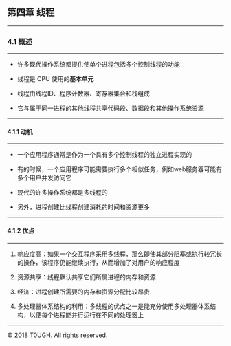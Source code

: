 ## 第四章 线程
---
### 4.1 概述
---

- 许多现代操作系统都提供使单个进程包括多个控制线程的功能

- 线程是 CPU 使用的**基本单元**

- 线程由线程ID、程序计数器、寄存器集合和栈组成

- 它与属于同一进程的其他线程共享代码段、数据段和其他操作系统资源

---
#### 4.1.1 动机
---
- 一个应用程序通常是作为一个具有多个控制线程的独立进程实现的

- 有的时候，一个应用程序可能需要执行多个相似任务，例如web服务器可能有多个用户并发访问它

- 现代的许多操作系统都是多线程的

- 另外，进程创建比线程创建消耗的时间和资源更多
---
#### 4.1.2 优点
---
1. 响应度高：如果一个交互程序采用多线程，那么即使其部分阻塞或执行较冗长的操作，该程序仍能继续执行，从而增加了对用户的响应程度

2. 资源共享：线程默认共享它们所属进程的内存和资源

3. 经济：进程创建所需要的内存和资源分配比较昂贵

4. 多处理器体系结构的利用：多线程的优点之一是能充分使用多处理器体系结构，以便每个进程能并行运行在不同的处理器上
---
&copy; 2018 T0UGH. All rights reserved.